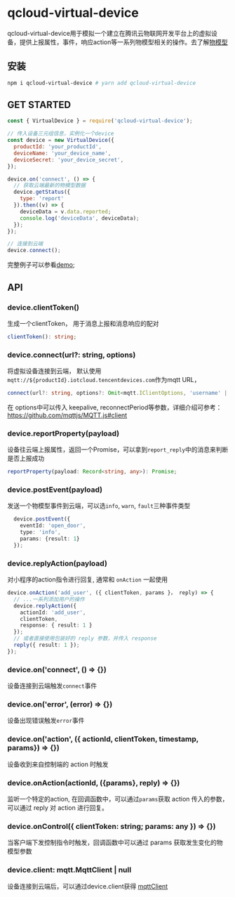 # qcloud-virtual-device
qcloud-virtual-device用于模拟一个建立在腾讯云物联网开发平台上的虚拟设备，提供上报属性，事件，响应action等一系列物模型相关的操作。去了解[物模型](https://cloud.tencent.com/document/product/1081/34916)

## 安装

```bash
npm i qcloud-virtual-device # yarn add qcloud-virtual-device
```

## GET STARTED

```js
const { VirtualDevice } = require('qcloud-virtual-device');

// 传入设备三元组信息，实例化一个device
const device = new VirtualDevice({
  productId: 'your_productId',
  deviceName: 'your_device_name',
  deviceSecret: 'your_device_secret',
});

device.on('connect', () => {
  // 获取云端最新的物模型数据
  device.getStatus({
    type: 'report'
  }).then((v) => {
    deviceData = v.data.reported;
    console.log('deviceData', deviceData);
  });
});

// 连接到云端
device.connect();
```
完整例子可以参看[demo](https://github.com/tencentyun/qcloud-virtual-device/blob/main/demo/index.js);

## API

### device.clientToken()

生成一个clientToken， 用于消息上报和消息响应的配对
```ts
clientToken(): string;
```

### device.connect(url?: string, options)

将虚拟设备连接到云端， 默认使用`mqtt://${productId}.iotcloud.tencentdevices.com`作为mqtt URL，
```ts
connect(url?: string, options?: Omit<mqtt.IClientOptions, 'username' | 'password'>): mqtt.MqttClient;
```
在 options中可以传入 keepalive, reconnectPeriod等参数，详细介绍可参考： https://github.com/mqttjs/MQTT.js#client


### device.reportProperty(payload)

设备往云端上报属性，返回一个Promise，可以拿到`report_reply`中的消息来判断是否上报成功
```ts
reportProperty(payload: Record<string, any>): Promise;
```

### device.postEvent(payload)
发送一个物模型事件到云端，可以选`info`, `warn`, `fault`三种事件类型

```ts
  device.postEvent({
    eventId: 'open_door',
    type: 'info',
    params: {result: 1}
  });

```
### device.replyAction(payload)

对小程序的action指令进行回复, 通常和 `onAction` 一起使用

```ts
device.onAction('add_user', ({ clientToken, params }， reply) => {
  // ...一系列添加用户的操作
  device.replyAction({
    actionId: 'add_user',
    clientToken,
    response: { result: 1 }
  });
  // 或者直接使用包装好的 reply 参数，并传入 response
  reply({ result: 1 });
});
```

### device.on('connect', () => {})
设备连接到云端触发`connect`事件

### device.on('error', (error) => {})
设备出现错误触发`error`事件

### device.on('action', ({ actionId, clientToken, timestamp, params}) => {})
设备收到来自控制端的 action 时触发

### device.onAction(actionId, ({params}, reply) => {})

监听一个特定的action, 在回调函数中，可以通过`params`获取 action 传入的参数，可以通过 reply 对 action 进行回复。

### device.onControl({ clientToken: string; params: any }) => {})

当客户端下发控制指令时触发，回调函数中可以通过 params 获取发生变化的物模型参数

### device.client: mqtt.MqttClient | null

设备连接到云端后，可以通过device.client获得 [mqttClient](https://github.com/mqttjs/MQTT.js#client)

